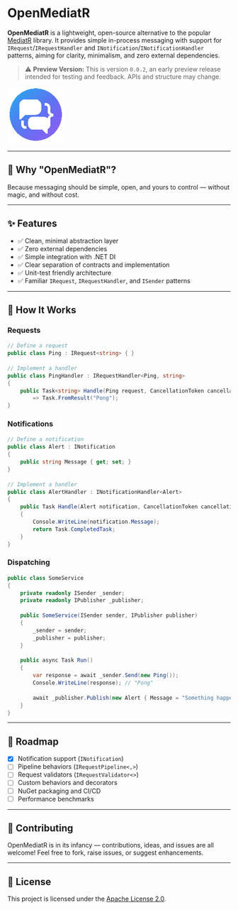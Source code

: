 # OpenMediatR

**OpenMediatR** is a lightweight, open-source alternative to the popular [MediatR](https://github.com/jbogard/MediatR) library. It provides simple in-process messaging with support for `IRequest`/`IRequestHandler` and `INotification`/`INotificationHandler` patterns, aiming for clarity, minimalism, and zero external dependencies.

> ⚠️ **Preview Version:** This is version `0.0.2`, an early preview release intended for testing and feedback. APIs and structure may change.

![OpenMediatR](icon.png)

---

## 🧩 Why "OpenMediatR"?

Because messaging should be simple, open, and yours to control — without magic, and without cost.

---

## ✨ Features

- ✅ Clean, minimal abstraction layer
- ✅ Zero external dependencies
- ✅ Simple integration with .NET DI
- ✅ Clear separation of contracts and implementation
- ✅ Unit-test friendly architecture
- ✅ Familiar `IRequest`, `IRequestHandler`, and `ISender` patterns

---

## 🧠 How It Works


### Requests

```csharp
// Define a request
public class Ping : IRequest<string> { }

// Implement a handler
public class PingHandler : IRequestHandler<Ping, string>
{
    public Task<string> Handle(Ping request, CancellationToken cancellationToken)
        => Task.FromResult("Pong");
}
```

### Notifications

```csharp
// Define a notification
public class Alert : INotification
{
    public string Message { get; set; }
}

// Implement a handler
public class AlertHandler : INotificationHandler<Alert>
{
    public Task Handle(Alert notification, CancellationToken cancellationToken)
    {
        Console.WriteLine(notification.Message);
        return Task.CompletedTask;
    }
}
```

### Dispatching

```csharp
public class SomeService
{
    private readonly ISender _sender;
    private readonly IPublisher _publisher;

    public SomeService(ISender sender, IPublisher publisher)
    {
        _sender = sender;
        _publisher = publisher;
    }

    public async Task Run()
    {
        var response = await _sender.Send(new Ping());
        Console.WriteLine(response); // "Pong"

        await _publisher.Publish(new Alert { Message = "Something happened!" });
    }
}
```

---

## 📌 Roadmap

- [x] Notification support (`INotification`)
- [ ] Pipeline behaviors (`IRequestPipeline<,>`)
- [ ] Request validators (`IRequestValidator<>`)
- [ ] Custom behaviors and decorators
- [ ] NuGet packaging and CI/CD
- [ ] Performance benchmarks

---

## 🤝 Contributing

OpenMediatR is in its infancy — contributions, ideas, and issues are all welcome! Feel free to fork, raise issues, or suggest enhancements.

---

## 📄 License

This project is licensed under the [Apache License 2.0](LICENSE).